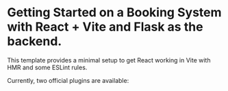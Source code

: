 # Getting Started on a Booking System with React + Vite and Flask as the backend. 

This template provides a minimal setup to get React working in Vite with HMR and some ESLint rules.

Currently, two official plugins are available:
